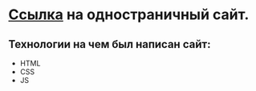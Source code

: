 # [Ссылка][1] на одностраничный сайт.

[1]: https://accura7e.github.io/Candler/"

## Технологии на чем был написан сайт:
* HTML
* CSS
* JS

